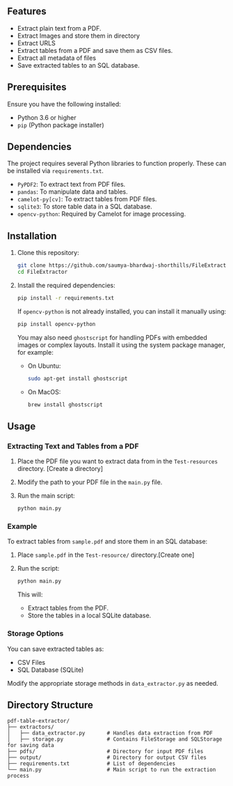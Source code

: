 ## Features

- Extract plain text from a PDF.
- Extract Images and store them in directory
- Extract URLS
- Extract tables from a PDF and save them as CSV files.
- Extract all metadata of files
- Save extracted tables to an SQL database.


## Prerequisites

Ensure you have the following installed:

- Python 3.6 or higher
- `pip` (Python package installer)

## Dependencies

The project requires several Python libraries to function properly. These can be installed via `requirements.txt`.

- `PyPDF2`: To extract text from PDF files.
- `pandas`: To manipulate data and tables.
- `camelot-py[cv]`: To extract tables from PDF files.
- `sqlite3`: To store table data in a SQL database.
- `opencv-python`: Required by Camelot for image processing.

## Installation

1. Clone this repository:

   ```bash
   git clone https://github.com/saumya-bhardwaj-shorthills/FileExtractor.git
   cd FileExtractor
   ```

2. Install the required dependencies:

   ```bash
   pip install -r requirements.txt
   ```

   If `opencv-python` is not already installed, you can install it manually using:

   ```bash
   pip install opencv-python
   ```

   You may also need `ghostscript` for handling PDFs with embedded images or complex layouts. Install it using the system package manager, for example:

   - On Ubuntu:

     ```bash
     sudo apt-get install ghostscript
     ```

   - On MacOS:

     ```bash
     brew install ghostscript
     ```

## Usage

### Extracting Text and Tables from a PDF

1. Place the PDF file you want to extract data from in the `Test-resources` directory. [Create a directory]
2. Modify the path to your PDF file in the `main.py` file.
3. Run the main script:

   ```bash
   python main.py
   ```

### Example

To extract tables from `sample.pdf` and store them in an SQL database:

1. Place `sample.pdf` in the `Test-resource/` directory.[Create one]
2. Run the script:

   ```bash
   python main.py
   ```

   This will:
   - Extract tables from the PDF.
   - Store the tables in a local SQLite database.

### Storage Options

You can save extracted tables as:
- CSV Files
- SQL Database (SQLite)

Modify the appropriate storage methods in `data_extractor.py` as needed.

## Directory Structure

```
pdf-table-extractor/
├── extractors/
│   ├── data_extractor.py       # Handles data extraction from PDF
│   ├── storage.py              # Contains FileStorage and SQLStorage for saving data
├── pdfs/                       # Directory for input PDF files
├── output/                     # Directory for output CSV files
├── requirements.txt            # List of dependencies
└── main.py                     # Main script to run the extraction process
```

